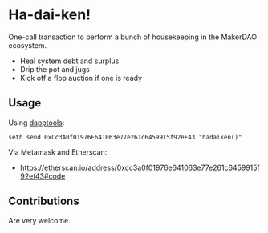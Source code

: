 # Ha-dai-ken!

One-call transaction to perform a bunch of housekeeping in the MakerDAO ecosystem.

  * Heal system debt and surplus
  * Drip the pot and jugs
  * Kick off a flop auction if one is ready

## Usage

Using [dapptools](https://dapp.tools/):

```
seth send 0xCc3A0f01976E641063e77e261c6459915f92eF43 "hadaiken()"
```

Via Metamask and Etherscan:

  * https://etherscan.io/address/0xcc3a0f01976e641063e77e261c6459915f92ef43#code

## Contributions

Are very welcome.
